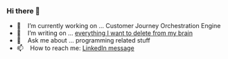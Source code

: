 ### Hi there 👋

- 🔭  &nbsp;&nbsp; I’m currently working on ... Customer Journey Orchestration Engine
- 🌱  &nbsp;&nbsp; I’m writing on ... [everything I want to delete from my brain](http://unloadbrain.com/)
- 💬  &nbsp;&nbsp; Ask me about ... programming related stuff
- 📫  &nbsp;&nbsp; How to reach me: [LinkedIn message](https://www.linkedin.com/in/mmahmoodictbd/)
